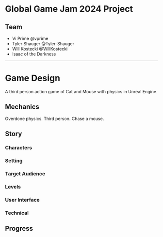 # Global Game Jam 2024 Project



## Team
- Vi Prime @vprime
- Tyler Shauger @Tyler-Shauger
- Will Kostecki @WillKostecki
- Isaac of the Darkness

---

# Game Design

A third person action game of Cat and Mouse with physics in Unreal Engine.

## Mechanics
Overdone physics.
Third person.
Chase a mouse.


## Story

### Characters

### Setting

### Target Audience

### Levels

### User Interface

### Technical


## Progress
